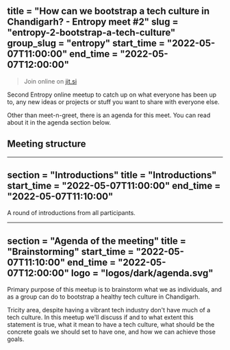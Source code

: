 title = "How can we bootstrap a tech culture in Chandigarh? - Entropy meet #2"
slug = "entropy-2-bootstrap-a-tech-culture"
group_slug = "entropy"
start_time = "2022-05-07T11:00:00"
end_time = "2022-05-07T12:00:00"
---

> Join online on [jit.si](https://meet.jit.si/moderated/e44f76e034751eecc0a7a15cd85ecff3b9bf1c767cbfab356d090a49a2164f30 "Online Meet")

Second Entropy online meetup to catch up on what everyone has been up to, any
new ideas or projects or stuff you want to share with everyone else.

Other than meet-n-greet, there is an agenda for this meet. You can read about it
in the agenda section below.

## Meeting structure

---
section = "Introductions"
title = "Introductions"
start_time = "2022-05-07T11:00:00"
end_time = "2022-05-07T11:10:00"
---
A round of introductions from all participants.

---
section = "Agenda of the meeting"
title = "Brainstorming"
start_time = "2022-05-07T11:10:00"
end_time = "2022-05-07T12:00:00"
logo = "logos/dark/agenda.svg"
---

Primary purpose of this meetup is to brainstorm what we as individuals, and as a
group can do to bootstrap a healthy tech culture in Chandigarh.

Tricity area, despite having a vibrant tech industry don't have much of a tech
culture. In this meetup we'll discuss if and to what extent this statement is
true, what it mean to have a tech culture, what should be the concrete goals we
should set to have one, and how we can achieve those goals.
